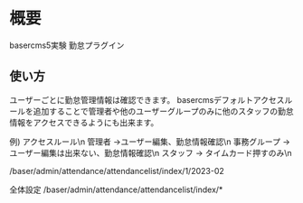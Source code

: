 # 概要
basercms5実験 勤怠プラグイン

## 使い方
ユーザーごとに勤怠管理情報は確認できます。
basercmsデフォルトアクセスルールを追加することで管理者や他のユーザーグループのみに他のスタッフの勤怠情報をアクセスできるようにも出来ます。

例) アクセスルール\n
管理者 →ユーザー編集、勤怠情報確認\n
事務グループ →ユーザー編集は出来ない、勤怠情報確認\n
スタッフ → タイムカード押すのみ\n

/baser/admin/attendance/attendancelist/index/1/2023-02

全体設定
/baser/admin/attendance/attendancelist/index/*
